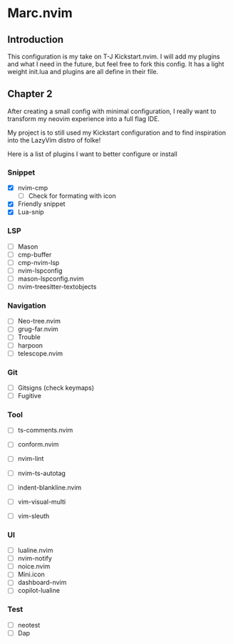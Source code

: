 # Marc.nvim
## Introduction
This configuration is my take on T-J Kickstart.nvim. I will add my plugins and what I need in the future, but feel free to fork this config. It has a light weight init.lua and plugins are all define in their file. 

## Chapter 2 
After creating a small config with minimal configuration, I really want to transform my neovim experience into a full flag IDE.

My project is to still used my Kickstart configuration and to find inspiration into the LazyVim distro of folke!

Here is a list of plugins I want to better configure or install

### Snippet
- [x] nvim-cmp 
  - [ ] Check for formating with icon
- [X] Friendly snippet 
- [X] Lua-snip

### LSP
- [ ] Mason
- [ ] cmp-buffer
- [ ] cmp-nvim-lsp
- [ ] nvim-lspconfig
- [ ] mason-lspconfig.nvim
- [ ] nvim-treesitter-textobjects

### Navigation
- [ ] Neo-tree.nvim
- [ ] grug-far.nvim
- [ ] Trouble
- [ ] harpoon
- [ ] telescope.nvim

### Git
- [ ] Gitsigns (check keymaps)
- [ ] Fugitive

### Tool
- [ ] ts-comments.nvim
- [ ] conform.nvim
- [ ] nvim-lint
- [ ] nvim-ts-autotag
- [ ] indent-blankline.nvim
- [ ] vim-visual-multi 
- [ ] vim-sleuth


### UI
- [ ] lualine.nvim
- [ ] nvim-notify
- [ ] noice.nvim
- [ ] Mini.icon
- [ ] dashboard-nvim
- [ ] copilot-lualine

### Test
- [ ] neotest
- [ ] Dap
